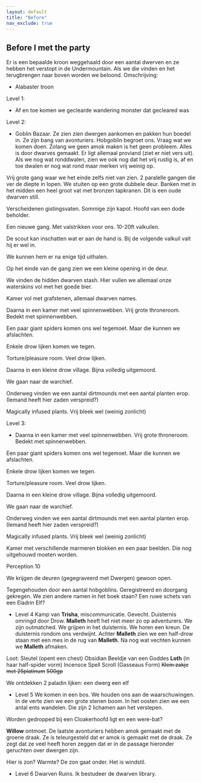 ```yaml
---
layout: default
title: "Before"
nav_exclude: true
---
```


## Before I met the party

Er is een bepaalde kroon weggehaald door een aantal dwerven en ze hebben het verstopt in de Undermountain. Als we die vinden en het terugbrengen naar boven worden we beloond.
Omschrijving:
- Alabaster troon

Level 1:
- Af en toe komen we geclearde wandering monster dat gecleared was

Level 2:
- Goblin Bazaar. Ze zien zien dwergen aankomen en pakken hun boedel in. Ze zijn bang van avonturiers. Hobgoblin begroet ons. Vraag wat we komen doen. Zolang we geen amok maken is het geen probleem. Alles is door dwarves gemaakt.
Er ligt allemaal proviand (ziet er niet vers uit).
Als we nog wat ronddwalen, zien we ook nog dat het vrij rustig is, af en toe dwalen er nog wat rond maar merken vrij weinig op.

Vrij grote gang waar we het einde zelfs niet van zien.
2 paralelle gangen die ver de diepte in lopen.
We stuiten op een grote dubbele deur.
Banken met in het midden een heel groot vat met bronzen tapkranen.
Dit is een oude dwarven still.

Verscheidenen gistingsvaten. Sommige zijn kapot.
Hoofd van een dode beholder.

Een nieuwe gang. Met valstrikken voor ons.
10-20ft valkuilen.

De scout kan inschatten wat er aan de hand is.
Bij de volgende valkuil valt hij er wel in.

We kunnen hem er na enige tijd uithalen.

Op het einde van de gang zien we een kleine opening in de deur.

We vinden de hidden dwarven stash.
Hier vullen we allemaal onze waterskins vol met het goede bier.

Kamer vol met grafstenen, allemaal dwarven names.

Daarna in een kamer met veel spinnenwebben.
Vrij grote throneroom. Bedekt met spinnenwebben.

Een paar giant spiders komen ons wel tegemoet.
Maar die kunnen we afslachten.

Enkele drow lijken komen we tegen.

Torture/pleasure room.
Veel drow lijken.

Daarna in een kleine drow village.
Bijna volledig uitgemoord.

We gaan naar de warchief.

Onderweg vinden we een aantal dirtmounds met een aantal planten erop.
(Iemand heeft hier zaden verspreid?)

Magically infused plants.
Vrij bleek wel (weinig zonlicht)

Level 3:
- Daarna in een kamer met veel spinnenwebben.
Vrij grote throneroom. Bedekt met spinnenwebben.

Een paar giant spiders komen ons wel tegemoet.
Maar die kunnen we afslachten.

Enkele drow lijken komen we tegen.

Torture/pleasure room.
Veel drow lijken.

Daarna in een kleine drow village.
Bijna volledig uitgemoord.

We gaan naar de warchief.

Onderweg vinden we een aantal dirtmounds met een aantal planten erop.
(Iemand heeft hier zaden verspreid?)

Magically infused plants.
Vrij bleek wel (weinig zonlicht)

Kamer met verschillende marmeren blokken en een paar beelden. Die nog uitgehouwd moeten worden.

Perception 10

We krijgen de deuren (gegegraveerd met Dwergen) gewoon open.

Tegengehouden door een aantal hobgoblins.
Geregistreerd en doorgang gekregen.
We zien andere namen in het boek staan?
Een ruwe schets van een Eladrin Elf?

- Level 4
Kamp van **Trisha**, miscommunicatie.
Gevecht. Duisternis omringd door Drow.
**Malleth** heeft het niet meer zo op adventurers.
We zijn outmatched. We grijpen in het duisternis.
We horen een kreun.
De duisternis rondom ons verdwijnt.
Achter **Malleth** zien we een half-drow staan met een mes in de rug van **Malleth**.
Na nog wat vechten kunnen we **Malleth** afmaken.

Loot:
Sleutel (opent een chest)
Obsidian Beeldje van een Goddes **Loth** (in haar half-spider vorm)
Incensce
Spell Scroll (Gasseaus Form)
~~Klein zakje met 25platinum~~
~~500gp~~

We ontdekken 2 paladin lijken:
een dwerg
een elf

- Level 5
We komen in een bos.
We houden ons aan de waarschuwingen.
In de verte zien we een grote stenen boom.
In het oosten zien we een antal ents wandelen.
Die zijn 2 lichamen aan het verslepen.

Worden gedropped bij een Cloakerhoofd ligt en een were-bat?

**Willow** ontmoet.
De laatste avonturiers hebben amok gemaakt met de groene draak.
Ze is teleurgesteld dat er amok is gemaakt met de draak.
Ze zegt dat ze veel heeft horen zeggen dat er in de passage hieronder geruchten over dwergen zijn.

Hier is zon?
Warmte?
De zon gaat onder.
Het is windstil.

- Level 6
Dwarven Ruins.
Ik bestudeer de dwarven library.
